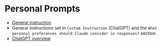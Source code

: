 # Personal Prompts

- [General instruction](./general_instruction.md)
- General instructions set in `Custom Instruction` (ChatGPT) and the `What personal preferences should Claude consider in responses?` section
- [ChatGPT overview](https://chatgpt.com/share/67c66943-0ce8-800e-a32f-3de8dbdd44d5)
